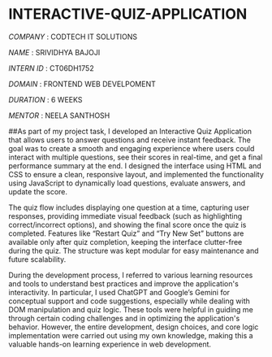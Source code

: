 # INTERACTIVE-QUIZ-APPLICATION

*COMPANY* : CODTECH IT SOLUTIONS

*NAME* : SRIVIDHYA BAJOJI

*INTERN ID* : CT06DH1752

*DOMAIN* : FRONTEND WEB DEVELPOMENT

*DURATION* : 6 WEEKS

*MENTOR* : NEELA SANTHOSH


##As part of my project task, I developed an Interactive Quiz Application that allows users to answer questions and receive instant feedback. The goal was to create a smooth and engaging experience where users could interact with multiple questions, see their scores in real-time, and get a final performance summary at the end. I designed the interface using HTML and CSS to ensure a clean, responsive layout, and implemented the functionality using JavaScript to dynamically load questions, evaluate answers, and update the score.

The quiz flow includes displaying one question at a time, capturing user responses, providing immediate visual feedback (such as highlighting correct/incorrect options), and showing the final score once the quiz is completed. Features like “Restart Quiz” and “Try New Set” buttons are available only after quiz completion, keeping the interface clutter-free during the quiz. The structure was kept modular for easy maintenance and future scalability.

During the development process, I referred to various learning resources and tools to understand best practices and improve the application's interactivity. In particular, I used ChatGPT and Google’s Gemini for conceptual support and code suggestions, especially while dealing with DOM manipulation and quiz logic. These tools were helpful in guiding me through certain coding challenges and in optimizing the application's behavior. However, the entire development, design choices, and core logic implementation were carried out using my own knowledge, making this a valuable hands-on learning experience in web development.



